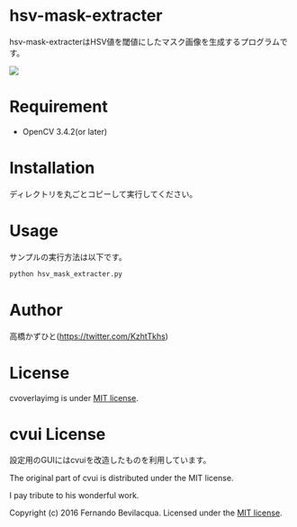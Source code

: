 # hsv-mask-extracter
 hsv-mask-extracterはHSV値を閾値にしたマスク画像を生成するプログラムです。
 
 [![](https://img.youtube.com/vi/R-w-efaOKbY&feature=youtu.be/0.jpg)](https://www.youtube.com/watch?v=R-w-efaOKbY&feature=youtu.be)
 
# Requirement
 
* OpenCV 3.4.2(or later)
 
# Installation
 
ディレクトリを丸ごとコピーして実行してください。
 
# Usage
 
サンプルの実行方法は以下です。
 
```bash
python hsv_mask_extracter.py
```

# Author
高橋かずひと(https://twitter.com/KzhtTkhs)
 
# License 
cvoverlayimg is under [MIT license](https://en.wikipedia.org/wiki/MIT_License).

# cvui License

設定用のGUIにはcvuiを改造したものを利用しています。

The original part of cvui is distributed under the MIT license.

I pay tribute to his wonderful work.

Copyright (c) 2016 Fernando Bevilacqua. Licensed under the [MIT license](LICENSE.md).

